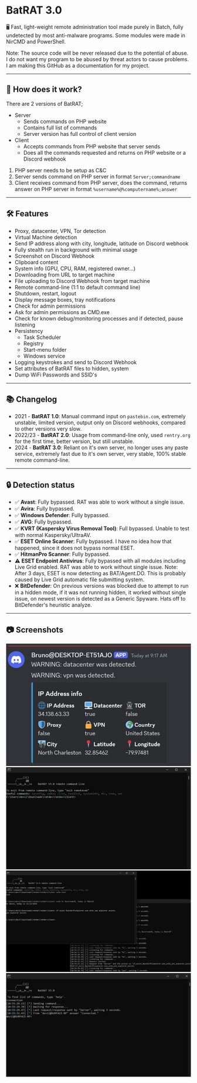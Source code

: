 # BatRAT 3.0
🖥️ Fast, light-weight remote administration tool made purely in Batch, fully undetected by most anti-malware programs.
Some modules were made in NirCMD and PowerShell.

Note: The source code will be never released due to the potential of abuse. I do not want my program to be abused by threat actors to cause problems. I am making this GitHub as a documentation for my project.

---

## 🔑 How does it work?
There are 2 versions of BatRAT;
- Server
  - Sends commands on PHP website
  - Contains full list of commands
  - Server version has full control of client version
- Client
  - Accepts commands from PHP website that server sends
  - Does all the commands requested and returns on PHP website or a Discord webhook

1) PHP server needs to be setup as C&C
2) Server sends command on PHP server in format `Server;commandname`
3) Client receives command from PHP server, does the command, returns answer on PHP server in format `%username%@%computername%;answer`

---

## 🛠️ Features 
- Proxy, datacenter, VPN, Tor detection
- Virtual Machine detection
- Send IP address along with city, longitude, latitude on Discord webhook
- Fully stealth run in background with minimal usage
- Screenshot on Discord Webhook
- Clipboard content
- System info (GPU, CPU, RAM, registered owner...)
- Downloading from URL to target machine
- File uploading to Discord Webhook from target machine
- Remote command-line (1:1 to default command line)
- Shutdown, restart, logout
- Display message boxes, tray notifications
- Check for admin permissions
- Ask for admin permissions as CMD.exe
- Check for known debug/monitoring processes and if detected, pause listening
- Persistency
  - Task Scheduler
  - Registry
  - Start-menu folder
  - Windows service
- Logging keystrokes and send to Discord Webhook 
- Set attributes of BatRAT files to hidden, system
- Dump WiFi Passwords and SSID's

---

## 📚 Changelog
  - 2021 - **BatRAT 1.0**: Manual command input on `pastebin.com`, extremely unstable, limited version, output only on Discord webhooks, compared to other versions very slow.
  - 2022/23 - **BatRAT 2.0**: Usage from command-line only, used `rentry.org` for the first time, better version, but still unstable.
  - 2024 - **BatRAT 3.0**: Reliant on it's own server, no longer uses any paste service, extremely fast due to it's own server, very stable, 100% stable remote command-line.

---

## 🔒 Detection status
  - ✅ **Avast**: Fully bypassed. RAT was able to work without a single issue.
  - ✅ **Avira**: Fully bypassed.
  - ✅ **Windows Defender**: Fully bypassed.
  - ✅ **AVG**: Fully bypassed.
  - ✅ **KVRT (Kaspersky Virus Removal Tool)**: Full bypassed. Unable to test with normal Kaspersky/UltraAV.
  - ✅ **ESET Online Scanner**: Fully bypassed. I have no idea how that happened, since it does not bypass normal ESET.
  - ✅ **HitmanPro Scanner**: Fully bypassed.
  - ⚠️ **ESET Endpoint Antivirus**: Fully bypassed with all modules including Live Grid enabled. RAT was able to work without single issue. Note: After 3 days, ESET is now detecting as BAT/Agent.DO. This is probably caused by Live Grid automatic file submitting system.
  - ❌ **BitDefender**: On previous versions was blocked due to attempt to run in a hidden mode, if it was not running hidden, it worked without single issue, on newest version is detected as a Generic Spyware. Hats off to BitDefender's heuristic analyze.


---

## 📷 Screenshots
![Screenshot of BatRAT](images/Screenshot_1.png)
![Screenshot of BatRAT](images/Screenshot_3.png)
![Screenshot of BatRAT](images/Screenshot_4.png)
![Screenshot of BatRAT](images/Screenshot_5.png)
